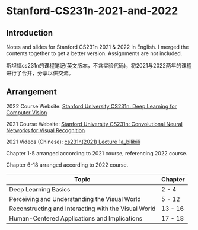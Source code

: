 # Stanford-CS231n-2021-and-2022

## Introduction

Notes and slides for Stanford CS231n 2021 & 2022 in English. I merged the contents together to get a better version. Assignments are not included. 

斯坦福cs231n的课程笔记(英文版本，不含实验代码)，将2021与2022两年的课程进行了合并，分享以供交流。

## Arrangement

2022 Course Website: [Stanford University CS231n: Deep Learning for Computer Vision](http://cs231n.stanford.edu/schedule.html)

2021 Course Website: [Stanford University CS231n: Convolutional Neural Networks for Visual Recognition](http://cs231n.stanford.edu/2021/schedule.html)

2021 Videos (Chinese): [cs231n(2021) Lecture 1a_bilibili](https://www.bilibili.com/video/BV1yX4y1w79F)

Chapter 1-5 arranged according to 2021 course, referencing 2022 course.

Chapter 6-18 arranged according to 2022 course.

| Topic                                                | Chapter |
| ---------------------------------------------------- | ------- |
| Deep Learning Basics                                 | 2 - 4   |
| Perceiving and Understanding the Visual World        | 5 - 12  |
| Reconstructing and Interacting with the Visual World | 13 - 16 |
| Human-Centered Applications and Implications         | 17 - 18 |
